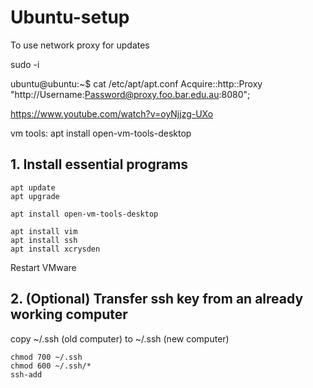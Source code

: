# Ubuntu-setup

To use network proxy for updates

sudo -i 

ubuntu@ubuntu:~$ cat /etc/apt/apt.conf
Acquire::http::Proxy "http://Username:Password@proxy.foo.bar.edu.au:8080";

https://www.youtube.com/watch?v=oyNjjzg-UXo



vm tools: apt install open-vm-tools-desktop

## 1. Install essential programs
```
apt update
apt upgrade

apt install open-vm-tools-desktop

apt install vim
apt install ssh
apt install xcrysden 

```
Restart VMware

## 2. (Optional) Transfer ssh key from an already working computer

copy ~/.ssh (old computer) to ~/.ssh (new computer)

```
chmod 700 ~/.ssh
chmod 600 ~/.ssh/*
ssh-add
```
